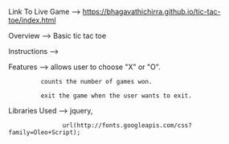 
Link To Live Game  --> https://bhagavathichirra.github.io/tic-tac-toe/index.html

Overview  --> Basic tic tac toe

Instructions -->

Features --> allows user to choose "X" or "O".

             counts the number of games won.

             exit the game when the user wants to exit.

Libraries Used --> jquery,

                   url(http://fonts.googleapis.com/css?family=Oleo+Script);
